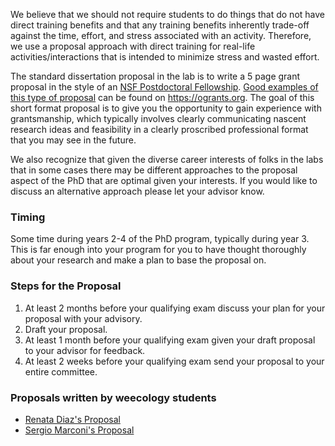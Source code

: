 We believe that we should not require students to do things that do not have direct training benefits and that any training benefits inherently trade-off against the time, effort, and stress associated with an activity. Therefore, we use a proposal approach with direct training for real-life activities/interactions that is intended to minimize stress and wasted effort.

The standard dissertation proposal in the lab is to write a 5 page grant proposal in the style of an [NSF Postdoctoral Fellowship](https://www.nsf.gov/funding/pgm_summ.jsp?pims_id=503622). [Good examples of this type of proposal](https://www.ogrants.org/programs#nsf-postdoctoral-fellowship-in-biology) can be found on https://ogrants.org. The goal of this short format proposal is to give you the opportunity to gain experience with grantsmanship, which typically involves clearly communicating nascent research ideas and feasibility in a clearly proscribed professional format that you may see in the future.

We also recognize that given the diverse career interests of folks in the labs that in some cases there may be different approaches to the proposal aspect of the PhD that are optimal given your interests. If you would like to discuss an alternative approach please let your advisor know.

### Timing

Some time during years 2-4 of the PhD program, typically during year 3. This is far enough into your program for you to have thought thoroughly about your research and make a plan to base the proposal on.

### Steps for the Proposal

1. At least 2 months before your qualifying exam discuss your plan for your proposal with your advisory.
2. Draft your proposal.
3. At least 1 month before your qualifying exam given your draft proposal to your advisor for feedback.
4. At least 2 weeks before your qualifying exam send your proposal to your entire committee.

### Proposals written by weecology students

* [Renata Diaz's Proposal](https://github.com/weecology/lab-wiki/blob/main/uploads/dissertation-proposal-renata-diaz.pdf)
* [Sergio Marconi's Proposal](https://github.com/weecology/lab-wiki/blob/main/uploads/dissertation-proposal-sergio-marconi.pdf)